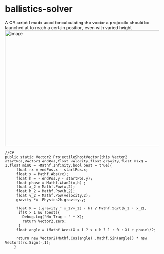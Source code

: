 # ballistics-solver
A C# script I made used for calculating the vector a projectile should be launched at to reach a certain position, even with varied height
<img width="512" height="379" alt="image" src="https://github.com/user-attachments/assets/24e7e97a-5411-47cf-a469-9a22594185b9" />
``` code
//C#
public static Vector2 ProjectileShootVector(this Vector2 startPos,Vector2 endPos,float velocity,float gravity,float maxQ = 1,float minQ = -Mathf.Infinity,bool best = true){
     float rx = endPos.x - startPos.x;
	 float x = Mathf.Abs(rx);
	 float h = -(endPos.y - startPos.y);
	 float phase = Mathf.Atan2(x,h) ;
	 float x_2 = Mathf.Pow(x,2);
	 float h_2 = Mathf.Pow(h,2);
	 float v_2 = Mathf.Pow(velocity,2);
	 gravity *= -Physics2D.gravity.y;

	 float X = ((gravity * x_2/v_2) - h) / Mathf.Sqrt(h_2 + x_2);
      if(X > 1 && !best){
		Debug.Log("No Trag : " + X);
		return Vector2.zero;
	  }
	 float angle = (Mathf.Acos(X > 1 ? x > h ? 1 : 0 : X) + phase)/2; 

	 return new Vector2(Mathf.Cos(angle) ,Mathf.Sin(angle)) * new Vector2(rx.Sign(),1);
	}
```
